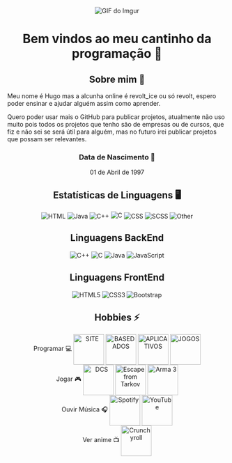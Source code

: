 <!-- GIF Centralizado -->
<p align="center">
 <img src="https://i.imgur.com/PDAW4Ui.gif" alt="GIF do Imgur">
</p>
<!-- Título -->
<h1 align="center">Bem vindos ao meu cantinho da programação 👋</h1>
<!-- Sobre Mim -->
<h2 align="center">Sobre mim 🤙</h2>
<p>Meu nome é Hugo mas a alcunha online é revolt_ice ou só revolt, espero poder ensinar e ajudar alguém assim como aprender.</p>
<p>Quero poder usar mais o GitHub para publicar projetos, atualmente não uso muito pois todos os projetos que tenho são de empresas ou de cursos, que fiz e não sei se será útil para alguém, mas no futuro irei publicar projetos que possam ser relevantes.</p>
<!-- Calendário de Data de Nascimento -->
<h3 align="center">Data de Nascimento 🎂</h3>
<p align="center">01 de Abril de 1997</p>
<!-- Estatísticas de Linguagens -->
<h2 align="center">Estatísticas de Linguagens 🖥</h2>	
<!-- HTML -->
<div align="center">
  <img src="https://img.shields.io/badge/HTML-45.8%25-orange?logo=html5" alt="HTML" style="vertical-align: middle;">
  <img src="https://img.shields.io/badge/Java-12.5%25-blue?logo=java" alt="Java" style="vertical-align: middle;">
  <img src="https://img.shields.io/badge/C++-12.2%25-purple?logo=c%2B%2B" alt="C++" style="vertical-align: middle;">
  <img src="https://img.shields.io/badge/C-9.1%25-green?logo=c" alt="C">
  <img src="https://img.shields.io/badge/CSS-8.9%25-blueviolet?logo=css3" alt="CSS" style="vertical-align: middle;">
  <img src="https://img.shields.io/badge/SCSS-7.6%25-pink?logo=sass" alt="SCSS" style="vertical-align: middle;">
  <img src="https://img.shields.io/badge/Other-3.9%25-lightgrey" alt="Other" style="vertical-align: middle;">
</div>
<!-- Logotipos das Principais Linguagens -->
<h2 align="center">Linguagens BackEnd </h2>	
<div align="center">
<img src="https://img.icons8.com/color/48/000000/c-plus-plus-logo.png" alt="C++" style="vertical-align: middle;">
<img src="https://img.icons8.com/color/48/000000/c-programming.png" alt="C" style="vertical-align: middle;">
<img src="https://img.icons8.com/color/48/000000/java-coffee-cup-logo.png" alt="Java" style="vertical-align: middle;">
<img src="https://img.icons8.com/color/48/000000/javascript.png" alt="JavaScript" style="vertical-align: middle;">
</div>

<h2 align="center">Linguagens FrontEnd </h2>	
<div align="center">
<img src="https://img.icons8.com/color/48/000000/html-5.png" alt="HTML5" style="vertical-align: middle;">
<img src="https://img.icons8.com/color/48/000000/css3.png" alt="CSS3" style="vertical-align: middle;">
<img src="https://img.icons8.com/color/48/000000/bootstrap.png" alt="Bootstrap" style="vertical-align: middle;">
</div>

<!-- Hobbies -->
<h2 align="center">Hobbies ⚡️</h2>	
<div align="center">
<div style="display: inline-block; vertical-align: middle;">Programar 💻</div>
    <img src="https://github.com/RevoltIce/RevoltIce/assets/131953957/0de964bc-eed1-4e1a-b5f9-de94187d1e6a" alt="SITE" width="70" style="vertical-align: middle;"> 
    <img src="https://github.com/RevoltIce/RevoltIce/assets/131953957/effa1039-45ad-4130-a7aa-29d1bfe7462c" alt="BASEDADOS" width="70" style="vertical-align: middle;"> 
    <img src="https://github.com/RevoltIce/RevoltIce/assets/131953957/98d047a5-cc46-4320-ac9c-696173d09570" alt="APLICATIVOS" width="70" style="vertical-align: middle;"> 
    <img src="https://github.com/RevoltIce/RevoltIce/assets/131953957/3b67c765-8b1e-40d2-8227-9e8747292f08" alt="JOGOS" width="70" style="vertical-align: middle;"> 
</div>

<div align="center">
  <div style="display: inline-block; vertical-align: middle;">Jogar 🎮</div>
    <img src="https://github.com/RevoltIce/RevoltIce/assets/131953957/895ea09c-e4f0-4b9e-89b7-bc6f23fc2d1c" alt="DCS" width="70" style="vertical-align: middle;"> 
    <img src="https://github.com/RevoltIce/RevoltIce/assets/131953957/7b84f8e1-1c19-4eb3-947c-a4b226a93760" alt="Escape from Tarkov" width="70" style="vertical-align: middle;"> 
    <img src="https://github.com/RevoltIce/RevoltIce/assets/131953957/ad09e757-7cdf-4957-ba77-6993b94eb093" alt="Arma 3" width="70" style="vertical-align: middle;"> 
</div>

<div align="center">
<div style="display: inline-block; vertical-align: middle;">Ouvir Música 🎧</div>
    <img src="https://github.com/RevoltIce/RevoltIce/assets/131953957/4697f82b-3a27-4614-8ca5-d694375b975b" alt="Spotify" width="70" style="vertical-align: middle;"> 
    <img src="https://github.com/RevoltIce/RevoltIce/assets/131953957/182ff268-fce6-48d9-8336-9c8817b95da4" alt="YouTube" width="70" style="vertical-align: middle;"> 
 </div>
 
<div align="center">
<div style="display: inline-block; vertical-align: middle;">Ver anime 📺</div>
    <img src="https://github.com/RevoltIce/RevoltIce/assets/131953957/17b74f73-51c2-4956-9fc1-9e51bfb526ff" alt="Crunchyroll" width="70" style="vertical-align: middle;">
</div>
